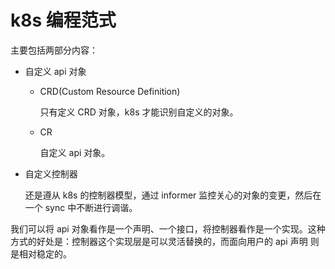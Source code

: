 # k8s 编程范式

主要包括两部分内容：

- 自定义 api 对象
    
    - CRD(Custom Resource Definition)
    
        只有定义 CRD 对象，k8s 才能识别自定义的对象。

    - CR

        自定义 api 对象。

- 自定义控制器

    还是遵从 k8s 的控制器模型，通过 informer 监控关心的对象的变更，然后在一个 sync 中不断进行调谐。


我们可以将 api 对象看作是一个声明、一个接口，将控制器看作是一个实现。这种方式的好处是：控制器这个实现层是可以灵活替换的，而面向用户的 api 声明
则是相对稳定的。